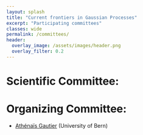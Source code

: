 ```yaml
---
layout: splash
title: "Current frontiers in Gaussian Processes"
excerpt: "Participating committees"
classes: wide
permalink: /committees/
header:
  overlay_image: /assets/images/header.png
  overlay_filter: 0.2
---
```


# Scientific Committee: 

  
# Organizing Committee: 

  * [Athénaïs Gautier](https://athenaisgautier.github.io/) (University of Bern)  
